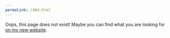 ```yaml
---
permalink: /404.html
---
```


Oops, this page does not exist! Maybe you can find what you are looking for [on my new website](https://www.eiken.dev/).
